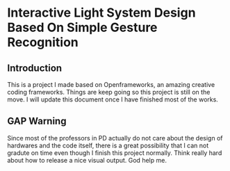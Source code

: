 # Interactive Light System Design Based On Simple Gesture Recognition 

## Introduction

This is a project I made based on Openframeworks, an amazing creative coding frameworks. 
Things are keep going so this project is still on the move.
I will update this document once I have finished most of the works. 

## GAP Warning

Since most of the professors in PD actually do not care about the design of hardwares and the code itself, 
there is a great possibility that I can not gradute on time even though I finish this project normally.
Think really hard about how to release a nice visual output. God help me.